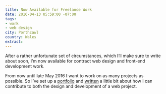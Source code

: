 ```yaml
---
title: Now Available for Freelance Work
date: 2016-04-13 05:59:00 -07:00
tags:
- work
- web design
city: Porthcawl
country: Wales
extract: 
---
```


After a rather unfortunate set of circumstances, which I’ll make sure to write about soon, I’m now available for contract web design and front-end development work. 

From now until late May 2016 I want to work on as many projects as possible. So I’ve set up a [portfolio](http://robinrendle.com/work) and [written](http://robinrendle.com/work/about) a little bit about how I can contribute to both the design and development of a web project.